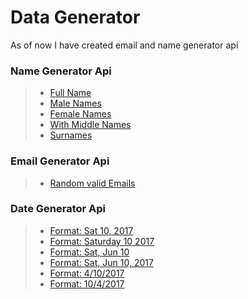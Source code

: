 Data Generator
===================

As of now I have created email and name generator api

### Name Generator Api
>- [Full Name](https://node-data-generator.herokuapp.com/api/names/fullNames?n=20)
>- [Male Names](https://node-data-generator.herokuapp.com/api/names/maleNames?n=20)
>- [Female Names](https://node-data-generator.herokuapp.com/api/names/femaleNames?n=20)
>- [With Middle Names](https://node-data-generator.herokuapp.com/api/names/middleNames?n=20)
>- [Surnames](https://node-data-generator.herokuapp.com/api/names/surnames?n=20)

### Email Generator Api
>- [Random valid Emails](https://node-data-generator.herokuapp.com/api/emails?n=20)

### Date Generator Api
>- [Format: Sat 10, 2017]()
>- [Format: Saturday 10 2017]()
>- [Format: Sat, Jun 10]()
>- [Format: Sat, Jun 10, 2017]()
>- [Format: 4/10/2017]()
>- [Format: 10/4/2017]()
